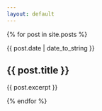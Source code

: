 ```yaml
---
layout: default
---
```

{% for post in site.posts %}

<div class="excerpt" onclick="location.href='{{post.url}}';">

{{ post.date | date_to_string }}

<h2>{{ post.title }}</h2>

<p>{{ post.excerpt }}</p>
</div>

{% endfor %}
